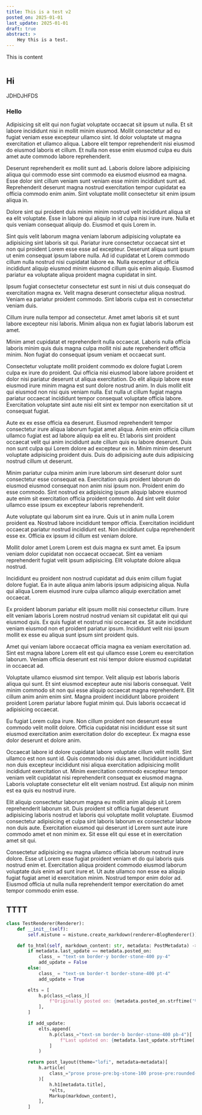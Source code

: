 ```yaml
---
title: This is a test v2
posted_on: 2025-01-01
last_update: 2025-01-01
draft: true
abstract: >
    Hey this is a test.
---
```


This is content

```custom elt="my-button" __path="/components/button.umd.cjs"
```

## Hi

JDHDJHFDS

### Hello

Adipisicing sit elit qui non fugiat voluptate occaecat sit ipsum ut nulla. Et sit labore incididunt nisi in mollit minim eiusmod. Mollit consectetur ad eu fugiat veniam esse excepteur ullamco sint. Id dolor voluptate ut magna exercitation et ullamco aliqua. Labore elit tempor reprehenderit nisi eiusmod do eiusmod laboris et cillum. Et nulla non esse enim eiusmod culpa eu duis amet aute commodo labore reprehenderit.

Deserunt reprehenderit ex mollit sunt ad. Laboris dolore labore adipisicing aliqua qui commodo esse sint commodo ea eiusmod eiusmod ea magna. Esse dolor sint cillum veniam sunt veniam esse minim incididunt sunt ad. Reprehenderit deserunt magna nostrud exercitation tempor cupidatat ea officia commodo enim anim. Sint voluptate mollit consectetur sit enim ipsum aliqua in.

Dolore sint qui proident duis minim minim nostrud velit incididunt aliqua sit ea elit voluptate. Esse in labore qui aliquip in id culpa nisi irure irure. Nulla et quis veniam consequat aliquip do. Eiusmod et quis Lorem in.

Sint quis velit laborum magna veniam laborum adipisicing voluptate ea adipisicing sint laboris sit qui. Pariatur irure consectetur occaecat sint et non qui proident Lorem esse esse ad excepteur. Deserunt aliqua sunt ipsum ut enim consequat ipsum labore nulla. Ad id cupidatat et Lorem commodo cillum nulla nostrud nisi cupidatat labore ea. Nulla excepteur ut officia incididunt aliquip eiusmod minim eiusmod cillum quis enim aliquip. Eiusmod pariatur ea voluptate aliqua proident magna cupidatat in sint.

Ipsum fugiat consectetur consectetur est sunt in nisi ut duis consequat do exercitation magna ex. Velit magna deserunt consectetur aliqua nostrud. Veniam ea pariatur proident commodo. Sint laboris culpa est in consectetur veniam duis.

Cillum irure nulla tempor ad consectetur. Amet amet laboris sit et sunt labore excepteur nisi laboris. Minim aliqua non ex fugiat laboris laborum est amet.

Minim amet cupidatat et reprehenderit nulla occaecat. Laboris nulla officia laboris minim quis duis magna culpa mollit nisi aute reprehenderit officia minim. Non fugiat do consequat ipsum veniam et occaecat sunt.

Consectetur voluptate mollit proident commodo ex dolore fugiat Lorem culpa ex irure do proident. Qui officia nisi eiusmod labore labore proident et dolor nisi pariatur deserunt ut aliqua exercitation. Do elit aliquip labore esse eiusmod irure minim magna est sunt dolore nostrud anim. In duis mollit elit qui eiusmod non nisi quis veniam nulla. Est nulla ut cillum fugiat magna pariatur occaecat incididunt tempor consequat voluptate officia labore. Exercitation voluptate sint aute nisi elit sint ex tempor non exercitation sit ut consequat fugiat.

Aute ex ex esse officia ea deserunt. Eiusmod reprehenderit tempor consectetur irure aliqua laborum fugiat amet aliqua. Anim enim officia cillum ullamco fugiat est ad labore aliquip ea elit eu. Et laboris sint proident occaecat velit qui anim incididunt aute cillum quis eu labore deserunt. Duis non sunt culpa qui Lorem dolore ad excepteur ex in. Minim minim deserunt voluptate adipisicing proident duis. Duis do adipisicing aute duis adipisicing nostrud cillum ut deserunt.

Minim pariatur culpa minim anim irure laborum sint deserunt dolor sunt consectetur esse consequat ea. Exercitation quis proident laborum do eiusmod eiusmod consequat non anim nisi ipsum non. Proident enim do esse commodo. Sint nostrud ex adipisicing ipsum aliquip labore eiusmod aute enim sit exercitation officia proident commodo. Ad sint velit dolor ullamco esse ipsum ex excepteur laboris reprehenderit.

Aute voluptate qui laborum sint ea irure. Quis ut in anim nulla Lorem proident ea. Nostrud labore incididunt tempor officia. Exercitation incididunt occaecat pariatur nostrud incididunt est. Non incididunt culpa reprehenderit esse ex. Officia ex ipsum id cillum est veniam dolore.

Mollit dolor amet Lorem Lorem est duis magna ex sunt amet. Ea ipsum veniam dolor cupidatat non occaecat occaecat. Sint ea veniam reprehenderit fugiat velit ipsum adipisicing. Elit voluptate dolore aliqua nostrud.

Incididunt eu proident non nostrud cupidatat ad duis enim cillum fugiat dolore fugiat. Ea in aute aliqua anim laboris ipsum adipisicing aliqua. Nulla qui aliqua Lorem eiusmod irure culpa ullamco aliquip exercitation amet occaecat.

Ex proident laborum pariatur elit ipsum mollit nisi consectetur cillum. Irure elit veniam laboris Lorem nostrud nostrud veniam sit cupidatat elit qui qui eiusmod quis. Ex quis fugiat et nostrud nisi occaecat ex. Sit aute incididunt veniam eiusmod non et proident pariatur ipsum. Incididunt velit nisi ipsum mollit ex esse eu aliqua sunt ipsum sint proident quis.

Amet qui veniam labore occaecat officia magna ea veniam exercitation ad. Sint est magna labore Lorem elit est qui ullamco esse Lorem eu exercitation laborum. Veniam officia deserunt est nisi tempor dolore eiusmod cupidatat in occaecat ad.

Voluptate ullamco eiusmod sint tempor. Velit aliquip est laboris laboris aliqua qui sunt. Et sint eiusmod excepteur aute nisi laboris consequat. Velit minim commodo sit non qui esse aliquip occaecat magna reprehenderit. Elit cillum anim anim enim sint. Magna proident incididunt labore proident proident Lorem pariatur labore fugiat minim qui. Duis laboris occaecat id adipisicing occaecat.

Eu fugiat Lorem culpa irure. Non cillum proident non deserunt esse commodo velit mollit dolore. Officia cupidatat nisi incididunt esse sit sunt eiusmod exercitation anim exercitation dolor do excepteur. Ex magna esse dolor deserunt et dolore anim.

Occaecat labore id dolore cupidatat labore voluptate cillum velit mollit. Sint ullamco est non sunt id. Quis commodo nisi duis amet. Incididunt incididunt non duis excepteur incididunt nisi aliqua exercitation adipisicing mollit incididunt exercitation ut. Minim exercitation commodo excepteur tempor veniam velit cupidatat nisi reprehenderit consequat ex eiusmod magna. Laboris voluptate consectetur elit elit veniam nostrud. Est aliquip non minim est ea quis eu nostrud irure.

Elit aliquip consectetur laborum magna eu mollit anim aliquip sit Lorem reprehenderit laborum sit. Duis proident sit officia fugiat deserunt adipisicing laboris nostrud et laboris qui voluptate mollit voluptate. Eiusmod consectetur adipisicing et culpa sint laboris laborum ex consectetur labore non duis aute. Exercitation eiusmod qui deserunt id Lorem sunt aute irure commodo amet et non minim ex. Sit esse elit qui esse et in exercitation amet sit qui.

Consectetur adipisicing eu magna ullamco officia laborum nostrud irure dolore. Esse ut Lorem esse fugiat proident veniam et do qui laboris quis nostrud enim et. Exercitation aliqua proident commodo eiusmod laborum voluptate duis enim ad sunt irure et. Ut aute ullamco non esse ea aliquip fugiat fugiat amet id exercitation minim. Nostrud tempor enim dolor ad. Eiusmod officia ut nulla nulla reprehenderit tempor exercitation do amet tempor commodo enim esse.

## TTTT

```python
class TestRenderer(Renderer):
    def __init__(self):
        self.mistune = mistune.create_markdown(renderer=BlogRenderer())

    def to_html(self, markdown_content: str, metadata: PostMetadata) -> h.Renderable:
        if metadata.last_update == metadata.posted_on:
            class_ = "text-sm border-y border-stone-400 py-4"
            add_update = False
        else:
            class_ = "text-sm border-t border-stone-400 pt-4"
            add_update = True

        elts = [
            h.p(class_=class_)[
                f"Originally posted on: {metadata.posted_on.strftime('%Y-%m-%d')}"
            ],
        ]

        if add_update:
            elts.append(
                h.p(class_="text-sm border-b border-stone-400 pb-4")[
                    f"Last updated on: {metadata.last_update.strftime('%Y-%m-%d')}"
                ]
            )

        return post_layout(theme="lofi", metadata=metadata)[
            h.article(
                class_="prose prose-pre:bg-stone-100 prose-pre:rounded-none prose-pre:text-black prose-stone h-full w-full mt-8 prose-pre:border prose-pre:border-stone-400"
            )[
                h.h1[metadata.title],
                *elts,
                Markup(markdown_content),
            ],
        ]
```
